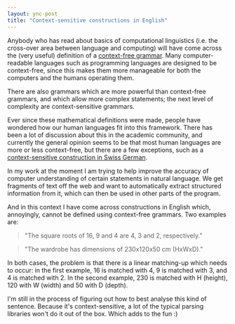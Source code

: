 ```yaml
---
layout: ync-post
title: "Context-sensitive constructions in English"
---
```


Anybody who has read about basics of computational linguistics (i.e. the cross-over area between
language and computing) will have come across the (very useful) definition of a
[context-free grammar](http://en.wikipedia.org/wiki/Context-free_grammar). Many computer-readable
languages such as programming languages are designed to be context-free, since this makes them more
manageable for both the computers and the humans operating them.

There are also grammars which are
more powerful than context-free grammars, and which allow more complex statements; the next level of
complexity are context-sensitive grammars.

Ever since these mathematical definitions were made,
people have wondered how our human languages fit into this framework. There has been a lot of
discussion about this in the academic community, and currently the general opinion seems to be that
most human languages are more or less context-free, but there are a few exceptions, such as a
[context-sensitive construction in Swiss
German](http://books.google.com/books?id=JOjoWrP4tnIC&pg=PA165&lpg=PA165&dq=swiss+german+context-free&source=web&ots=Dd9UlGjRYA&sig=fwZ8R_ewKbFYuONyV6caulpHpRk&hl=en&sa=X&oi=book_result&resnum=1&ct=result).

In
my work at the moment I am trying to help improve the accuracy of computer understanding of certain
statements in natural language. We get fragments of text off the web and want to automatically
extract structured information from it, which can then be used in other parts of the program.

And
in this context I have come across constructions in English which, annoyingly, cannot be defined
using context-free grammars. Two examples
are:

<blockquote>"The square roots of 16, 9 and 4 are 4, 3 and 2,
respectively."</blockquote>

<blockquote>"The wardrobe has dimensions of 230x120x50 cm
(HxWxD)."</blockquote>

In both cases, the problem is that there is a linear matching-up which needs
to occur: in the first example, 16 is matched with 4, 9 is matched with 3, and 4 is matched with 2.
In the second example, 230 is matched with H (height), 120 with W (width) and 50 with D
(depth).

I'm still in the process of figuring out how to best analyse this kind of sentence.
Because it's context-sensitive, a lot of the typical parsing libraries won't do it out of the box.
Which adds to the fun :)
